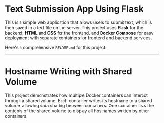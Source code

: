 # Text Submission App Using Flask

This is a simple web application that allows users to submit text, which is then saved in a text file on the server. This project uses **Flask** for the backend, **HTML** and **CSS** for the frontend, and **Docker Compose** for easy deployment with separate containers for frontend and backend services.

Here's a comprehensive `README.md` for this project:

---

# Hostname Writing with Shared Volume

This project demonstrates how multiple Docker containers can interact through a shared volume. Each container writes its hostname to a shared volume, allowing data sharing between containers. One container lists the contents of the shared volume to display all hostnames written by other containers.
